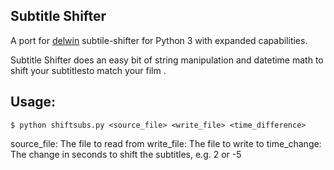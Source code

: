 ## Subtitle Shifter
A port for [delwin](https://github.com/enceladus/) subtile-shifter for Python 3 with expanded capabilities.

Subtitle Shifter does an easy bit of string manipulation and datetime math to shift your subtitlesto match your film .

## Usage:
```
$ python shiftsubs.py <source_file> <write_file> <time_difference>
```

source_file:	The file to read from
write_file:	The file to write to
time_change:	The change in seconds to shift the subtitles, e.g. 2 or -5